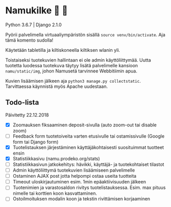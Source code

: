 # Namukilke :candy: :apple:

Python 3.6.7 | Django 2.1.0

Pyörii palvelimella virtuaaliympäristön sisällä `source venv/bin/activate`. Aja tämä komento sudolla!

Käytetään tabletilla ja kiltiskoneella kiltiksen wlanin yli.

Toistaiseksi tuotekuvien hallintaan ei ole admin käyttöliittymää. Uutta tuotetta luodessa tuotekuva täytyy lisätä palvelimelle kansioon `namu/static/img`, johon Namusetä tarvinnee Webbitiimin apua.

Kuvien lisäämisen jälkeen aja `python3 manage.py collectstatic`. Tarvittaessa käynnistä myös Apache uudestaan.

## Todo-lista

Päivitetty 22.12.2018

- [x] Zoomauksen fiksaaminen deposit-sivulla (auto zoom-out tai disable zoom)
- [ ] Feedback form tuotetoiveita varten etusivulle tai ostamissivulle (Google form tai Django form)
- [x] Tuotelistauksen järjestäminen käyttäjäkohtaisesti suosituimmat tuotteet ensin
- [x] Statistiikkasivu (namu.prodeko.org/stats)
- [ ] Statistiikkasivun jatkokehitys: hävikki, käyttäjä- ja tuotekohtaiset tilastot
- [ ] Admin käyttöliittymä tuotekuvien lisäämiseen palvelimelle
- [ ] Ostaminen AJAX post jotta helpompi ostaa useita tuotteita
- [ ] Timeout uloskirjautuminen esim. 1min epäaktiivisuuden jälkeen
- [ ] Tuotenimien ja varastosaldon rivitys tuotelistauksessa. Esim. max pituus nimelle tai korttien koon kasvattaminen.
- [ ] Ostoilmoituksen modalin koon ja tekstin rivittämisen korjaaminen
